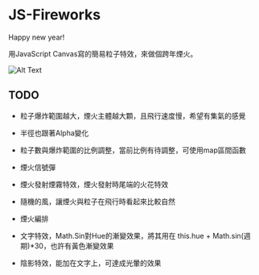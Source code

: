 # JS-Fireworks

Happy new year!

用JavaScript Canvas寫的簡易粒子特效，來做個跨年煙火。

![Alt Text](example\firework3.gif)

## TODO

- 粒子爆炸範圍越大，煙火主體越大顆，且飛行速度慢，希望有集氣的感覺

- 半徑也跟著Alpha變化

- 粒子數與爆炸範圍的比例調整，當前比例有待調整，可使用map區間函數

- 煙火信號彈

- 煙火發射煙霧特效，煙火發射時尾端的火花特效

- 隨機的風，讓煙火與粒子在飛行時看起來比較自然

- 煙火編排

- 文字特效，Math.Sin對Hue的漸變效果，將其用在 this.hue + Math.sin(週期)*30，也許有黃色漸變效果

- 陰影特效，能加在文字上，可達成光暈的效果